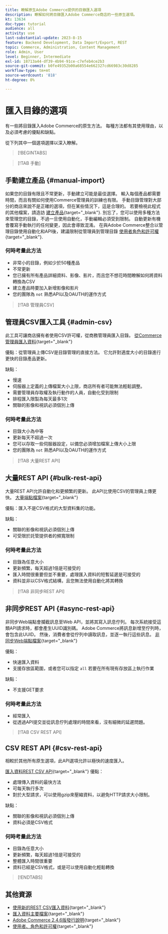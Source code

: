 ```yaml
---
title: 瞭解原生Adobe Commerce提供的目錄匯入選項
description: 瞭解如何將目錄匯入Adobe Commerce商店的一些原生選項。
kt: 13634
doc-type: tutorial
audience: all
activity: use
last-substantial-update: 2023-8-15
feature: Backend Development, Data Import/Export, REST
topic: Commerce, Administration, Content Management
role: Admin, User
level: Beginner, Intermediate
exl-id: 18713a44-df39-4b94-91ce-c7efeb4ce2b3
source-git-commit: b0fe49352b00a68554e662327cd66983c30d8285
workflow-type: tm+mt
source-wordcount: '818'
ht-degree: 0%

---
```


# 匯入目錄的選項

有一些將目錄匯入Adobe Commerce的原生方法。 每種方法都有其使用理由，以及必須考慮的優點和缺點。

從下列其中一個選項選擇以深入瞭解。

>[!BEGINTABS]

>[!TAB 手動]

## 手動建立產品 {#manual-import}

如果您的目錄有限且不常更新，手動建立可能是最佳選擇。 輸入每個產品都需要時間，而且有關如何使用Commerce管理員的訓練也有限。 手動目錄管理對大部分的商店來說不是正確的選項，但在某些情況下，這是合理的。 若要檢視此程式的其他檔案，請造訪 [建立產品](https://experienceleague.adobe.com/docs/commerce-admin/catalog/products/product-create.html){target="_blank"}. 別忘了，您可以使用多種方法來管理您的目錄，不過一旦使用自動化，手動編輯必須受到限制。 自動更新有機會覆寫手動執行的任何變更，因此會導致混淆。 在與Adobe Commerce整合以管理目錄使用自動化和API後，建議限制從管理員到管理目錄 [使用者角色和許可權](https://experienceleague.adobe.com/docs/commerce-admin/systems/user-accounts/permissions-user-roles.html){target="_blank"}.

### 何時考量此方法

- 非常小的目錄，例如少於50種產品
- 不常更新
- 您已擁有所有產品詳細資料、影像、影片，而且您不想花時間瞭解如何將資料轉換為CSV
- 建立產品時要加入新增影像和影片
- 您的團隊為 `not` 熟悉API以及OAUTH的運作方式

>[!TAB 管理員CSV]

## 管理員CSV匯入工具 {#admin-csv}

此工具可讓商店擁有者使用CSV許可權，從商務管理員匯入目錄。
[從Commerce管理員匯入資料](https://experienceleague.adobe.com/docs/commerce-admin/systems/data-transfer/import/data-import.html){target="_blank"}

優點：從管理員上傳CSV是目錄管理的直接方法。 它允許對適度大小的目錄進行更快的目錄產品更新。

缺點：

- 慢速
- 伺服器上定義的上傳檔案大小上限，商店所有者可能無法輕鬆調整。
- 需要管理員存取權及執行動作的人員，自動化受到限制
- 排程匯入限製為每天最多1次
- 關聯的影像和視訊必須個別上傳

### 何時考量此方法

- 目錄大小為中等
- 更新每天不超過一次
- 您可以存取一些伺服器設定，以備您必須增加檔案上傳大小上限
- 您的團隊為 `not` 熟悉API以及OAUTH的運作方式

>[!TAB 大量REST API]

## 大量REST API {#bulk-rest-api}

大量REST API允許自動化和更頻繁的更新。 此API比使用CSV的管理員上傳更快。
[大量端點檔案](https://developer.adobe.com/commerce/webapi/rest/use-rest/bulk-endpoints/){target="_blank"}

優點：匯入不是CSV格式的大型資料集的功能。

缺點：

- 關聯的影像和視訊必須個別上傳
- 可受限於託管提供者的頻寬限制

### 何時考量此方法

- 目錄為任意大小
- 更新頻繁，每天超過1倍是可接受的
- 匯入時間很重要但並不重要，處理匯入資料的短暫延遲是可接受的
- 資料並非以CSV格式結構，且您無法使用自動化將其轉換

>[!TAB 非同步REST API]

## 非同步REST API {#async-rest-api}

非同步Web端點會攔截訊息至Web API，並將其寫入訊息佇列。 每次系統接受這類API請求時，都會產生UUID識別碼。 Adobe Commerce將訊息新增至佇列時，會包含此UUID。 然後，消費者會從佇列中讀取訊息，並逐一執行這些訊息。
[非同步Web端點檔案](https://developer.adobe.com/commerce/webapi/rest/use-rest/asynchronous-web-endpoints/){target="_blank"}

優點：

- 快速匯入資料
- 支援存放區範圍，或者您可以指定 `all` 若要在所有現有存放區上執行作業

缺點：

- 不支援GET要求

### 何時考量此方法

- 經常匯入
- 從透過API提交並從訊息佇列處理的時間來看，沒有細微的延遲問題。


>[!TAB CSV REST API]

## CSV REST API {#csv-rest-api}

相較於其他所有原生選項，此API選項允許以極快的速度匯入。

[匯入資料REST CSV API](https://developer.adobe.com/commerce/webapi/rest/modules/import/){target="_blank"}
優點：

- 處理傳入資料的最快方法
- 可每天執行多次
- 對於大型請求，可以使用gzip來壓縮資料，以避免HTTP請求大小限制。

缺點：

- 關聯的影像和視訊必須個別上傳
- 資料必須是CSV格式

### 何時考量此方法

- 目錄為任意大小
- 更新頻繁，每天超過1倍是可接受的
- 整體匯入時間很重要
- 資料已經是CSV格式，或是可以使用自動化輕鬆轉換

>[!ENDTABS]

## 其他資源

- [使用新的REST CSV匯入資料](https://developer.adobe.com/commerce/webapi/rest/modules/import/){target="_blank"}
- [匯入資料主要檔案](https://experienceleague.adobe.com/docs/commerce-admin/systems/data-transfer/import/data-import.html){target="_blank"}
- [Adobe Commerce 2.4.6版發行說明](https://experienceleague.adobe.com/docs/commerce-operations/release/notes/adobe-commerce/2-4-6.html){target="_blank"}
- [使用者、角色和許可權](../site-management/users-roles-permissions.md){target="_blank"}
